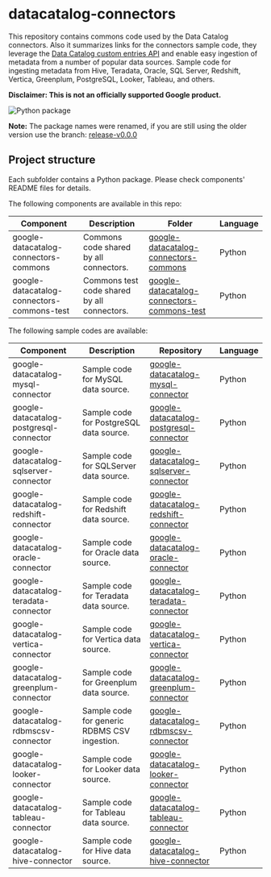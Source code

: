 # datacatalog-connectors

This repository contains commons code used by the Data Catalog connectors. Also it summarizes links for the connectors sample code, they leverage the [Data Catalog custom entries API](https://cloud.google.com/data-catalog/docs/how-to/custom-entries) and enable easy ingestion of metadata from a number of popular data sources. Sample code for ingesting metadata from Hive, Teradata, Oracle, SQL Server, Redshift, Vertica, Greenplum, PostgreSQL, Looker, Tableau, and others.

**Disclaimer: This is not an officially supported Google product.**

![Python package](https://github.com/GoogleCloudPlatform/datacatalog-connectors/workflows/Python%20package/badge.svg?branch=master)

**Note:**
The package names were renamed, if you are still using the older version use the branch: [release-v0.0.0](https://github.com/GoogleCloudPlatform/datacatalog-connectors/tree/release-v0.0.0)

## Project structure

Each subfolder contains a Python package. Please check components' README files for
details.

The following components are available in this repo:

| Component | Description | Folder | Language | 
|-----------|-------------|--------|----------|
| google-datacatalog-connectors-commons | Commons code shared by all connectors. | [google-datacatalog-connectors-commons](https://github.com/GoogleCloudPlatform/datacatalog-connectors/tree/master/google-datacatalog-connectors-commons) | Python |
| google-datacatalog-connectors-commons-test | Commons test code shared by all connectors. | [google-datacatalog-connectors-commons-test](https://github.com/GoogleCloudPlatform/datacatalog-connectors/tree/master/google-datacatalog-connectors-commons-test) | Python |

The following sample codes are available:

| Component | Description | Repository | Language | 
|-----------|-------------|--------|----------|
| google-datacatalog-mysql-connector | Sample code for MySQL data source. | [google-datacatalog-mysql-connector](https://github.com/GoogleCloudPlatform/datacatalog-connectors-rdbms/tree/master/google-datacatalog-mysql-connector) | Python |
| google-datacatalog-postgresql-connector | Sample code for PostgreSQL data source. | [google-datacatalog-postgresql-connector](https://github.com/GoogleCloudPlatform/datacatalog-connectors-rdbms/tree/master/google-datacatalog-postgresql-connector) | Python |
| google-datacatalog-sqlserver-connector | Sample code for SQLServer data source. | [google-datacatalog-sqlserver-connector](https://github.com/GoogleCloudPlatform/datacatalog-connectors-rdbms/tree/master/google-datacatalog-sqlserver-connector) | Python |
| google-datacatalog-redshift-connector | Sample code for Redshift data source. | [google-datacatalog-redshift-connector](https://github.com/GoogleCloudPlatform/datacatalog-connectors-rdbms/tree/master/google-datacatalog-redshift-connector) | Python |
| google-datacatalog-oracle-connector | Sample code for Oracle data source. | [google-datacatalog-oracle-connector](https://github.com/GoogleCloudPlatform/datacatalog-connectors-rdbms/tree/master/google-datacatalog-oracle-connector) | Python |
| google-datacatalog-teradata-connector | Sample code for Teradata data source. | [google-datacatalog-teradata-connector](https://github.com/GoogleCloudPlatform/datacatalog-connectors-rdbms/tree/master/google-datacatalog-teradata-connector) | Python |
| google-datacatalog-vertica-connector | Sample code for Vertica data source. | [google-datacatalog-vertica-connector](https://github.com/GoogleCloudPlatform/datacatalog-connectors-rdbms/tree/master/google-datacatalog-vertica-connector) | Python |
| google-datacatalog-greenplum-connector | Sample code for Greenplum data source. | [google-datacatalog-greenplum-connector](https://github.com/GoogleCloudPlatform/datacatalog-connectors-rdbms/tree/master/google-datacatalog-greenplum-connector) | Python |
| google-datacatalog-rdbmscsv-connector | Sample code for generic RDBMS CSV ingestion. | [google-datacatalog-rdbmscsv-connector](https://github.com/GoogleCloudPlatform/datacatalog-connectors-rdbms/tree/master/google-datacatalog-rdbmscsv-connector) | Python |
| google-datacatalog-looker-connector |  Sample code for Looker data source. | [google-datacatalog-looker-connector](https://github.com/GoogleCloudPlatform/datacatalog-connectors-bi/tree/master/google-datacatalog-looker-connector) | Python |
| google-datacatalog-tableau-connector | Sample code for Tableau data source. | [google-datacatalog-tableau-connector](https://github.com/GoogleCloudPlatform/datacatalog-connectors-bi/tree/master/google-datacatalog-tableau-connector) | Python | 
| google-datacatalog-hive-connector | Sample code for Hive data source. | [google-datacatalog-hive-connector](https://github.com/GoogleCloudPlatform/datacatalog-connectors-hive/tree/master/google-datacatalog-hive-connector) | Python |
